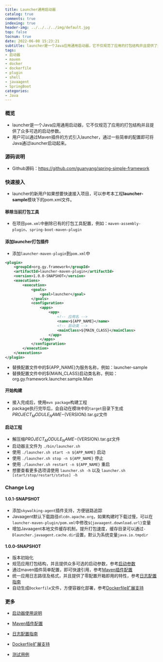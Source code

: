```yaml
---
title: Launcher通用启动器
catalog: true
comments: true
indexing: true
header-img: ../../../../img/default.jpg
top: false
tocnum: true
date: 2022-06-08 15:23:21
subtitle: launcher是一个Java应用通用启动器，它不仅规范了应用的打包结构并且提供了众多可选的启动参数
tags:
- 启动器
- maven
- docker
- dockerfile
- plugin
- shell
- javaagent
- SpringBoot
categories:
- Java
---
```


### 概览
- launcher是一个Java应用通用启动器，它不仅规范了应用的打包结构并且提供了众多可选的启动参数。
- 用户可以通过Maven插件的方式引入launcher，通过一些简单的配置即可将Java通过launcher启动起来。

### 源码说明
- Github源码：https://github.com/guanyang/spring-simple-framework

### 快速接入
- launcher的新用户如果想要快速接入项目，可以参考本工程**launcher-sample**模块下的pom.xml文件。

#### 移除当前打包工具
- 在项目`pom.xml`中删除已有的打包工具配置，例如：`maven-assembly-plugin`、`spring-boot-maven-plugin`

#### 添加launcher打包插件
- 添加`launcher-maven-plugin`到`pom.xml`中

````xml
<plugin>
    <groupId>org.gy.framework</groupId>
    <artifactId>launcher-maven-plugin</artifactId>
    <version>1.0.0-SNAPSHOT</version>
    <executions>
        <execution>
            <goals>
                <goal>launcher</goal>
            </goals>
            <configuration>
                <apps>
                    <app>
                        <!-- 应用名 -->
                        <name>${APP_NAME}</name>
                        <!-- 启动类 -->
                        <mainClass>${MAIN_CLASS}</mainClass>
                    </app>
                </apps>
            </configuration>
        </execution>
    </executions>
</plugin>
````

- 替换配置文件中的${APP_NAME}为服务名称，例如：launcher-sample
- 替换配置文件中的${MAIN_CLASS}启动类名称，例如：org.gy.framework.launcher.sample.Main

#### 开始构建
- 接入完成后，使用`mvn package`构建工程
- package执行完毕后，会自动在模块中的`target`目录下生成${PROJECT_MODULE_NAME}-${VERSION}.tar.gz文件

#### 启动工程

- 解压缩${PROJECT_MODULE_NAME}-${VERSION}.tar.gz文件
- 启动器主文件为 `./bin/launcher.sh`
- 使用 `./launcher.sh start -n ${APP_NAME}` 启动
- 使用 `./launcher.sh stop -n ${APP_NAME}` 停止
- 使用 `./launcher.sh restart -n ${APP_NAME}` 重启
- 想要查看更多选项请使用 `launcher.sh -h` 以及 `launcher.sh [start/stop/restart/status] -h`

### Change Log
#### 1.0.1-SNAPSHOT
- 添加`skywalking-agent`插件支持，方便链路追踪
- Javaagent默认下载路径`dlcdn.apache.org`，如果构建时下载过慢，可以在`launcher-maven-plugin/pom.xml`中修改`${javaagent.download.url}`变量
- 增加Javaagent本地文件缓存机制，提升打包速度，缓存目录可以通过`-Dlauncher.javaagent.cache.dir`设置，默认为系统变量`java.io.tmpdir`

#### 1.0.0-SNAPSHOT
- 版本初始化
- 规范应用打包结构，并且提供众多可选的启动参数，参考[启动参数](https://note.xcloudapi.com/2022/06/08/Launcher%E9%80%9A%E7%94%A8%E5%90%AF%E5%8A%A8%E5%99%A8-%E4%BD%BF%E7%94%A8%E8%AF%B4%E6%98%8E/)
- 通过maven插件简单配置，即可快速引用，参考[Maven插件配置](https://note.xcloudapi.com/2022/06/08/Launcher%E9%80%9A%E7%94%A8%E5%90%AF%E5%8A%A8%E5%99%A8-Maven%E6%8F%92%E4%BB%B6%E9%85%8D%E7%BD%AE/)
- 统一应用日志路径及格式，并且提供了零配置开箱即用的特性，参考[日志配置指南](https://note.xcloudapi.com/2022/06/08/Launcher%E9%80%9A%E7%94%A8%E5%90%AF%E5%8A%A8%E5%99%A8-%E6%97%A5%E5%BF%97%E9%85%8D%E7%BD%AE%E6%8C%87%E5%8D%97/)
- 自动生成`Dockerfile`文件，方便容器化部署，参考[Dockerfile扩展支持](https://note.xcloudapi.com/2022/06/08/Launcher%E9%80%9A%E7%94%A8%E5%90%AF%E5%8A%A8%E5%99%A8-Dockerfile%E6%89%A9%E5%B1%95%E6%94%AF%E6%8C%81/)

### 更多

- [启动器使用说明](https://note.xcloudapi.com/2022/06/08/Launcher%E9%80%9A%E7%94%A8%E5%90%AF%E5%8A%A8%E5%99%A8-%E4%BD%BF%E7%94%A8%E8%AF%B4%E6%98%8E/)

- [Maven插件配置](https://note.xcloudapi.com/2022/06/08/Launcher%E9%80%9A%E7%94%A8%E5%90%AF%E5%8A%A8%E5%99%A8-Maven%E6%8F%92%E4%BB%B6%E9%85%8D%E7%BD%AE/)

- [日志配置指南](https://note.xcloudapi.com/2022/06/08/Launcher%E9%80%9A%E7%94%A8%E5%90%AF%E5%8A%A8%E5%99%A8-%E6%97%A5%E5%BF%97%E9%85%8D%E7%BD%AE%E6%8C%87%E5%8D%97/)

- [Dockerfile扩展支持](https://note.xcloudapi.com/2022/06/08/Launcher%E9%80%9A%E7%94%A8%E5%90%AF%E5%8A%A8%E5%99%A8-Dockerfile%E6%89%A9%E5%B1%95%E6%94%AF%E6%8C%81/)

- [测试用例](https://note.xcloudapi.com/2022/06/08/Launcher%E9%80%9A%E7%94%A8%E5%90%AF%E5%8A%A8%E5%99%A8-%E6%B5%8B%E8%AF%95%E7%94%A8%E4%BE%8B/)